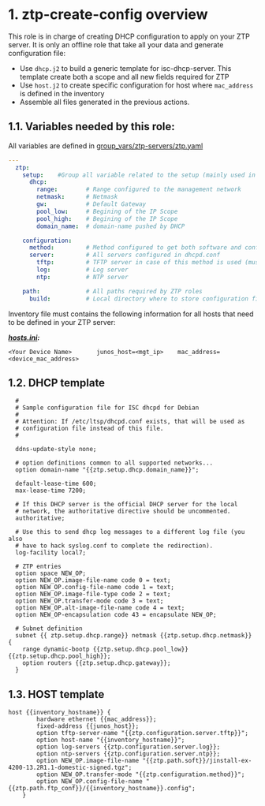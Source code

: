 # 1. ztp-create-config overview

This role is in charge of creating DHCP configuration to apply on your ZTP server. It is only an offline role that take all your data and generate configuration file:

- Use `dhcp.j2` to build a generic template for isc-dhcp-server. This template create both a scope and all new fields required for ZTP
- Use `host.j2` to create specific configuration for host where `mac_address` is defined in the inventory
- Assemble all files generated in the previous actions.

## 1.1. Variables needed by this role:
All variables are defined in [group_vars/ztp-servers/ztp.yaml](../group_vars/ztp-servers)
```yaml
---
  ztp:
    setup:    #Group all variable related to the setup (mainly used in ztp-install-packages role)
      dhcp:
        range:        # Range configured to the management network
        netmask:      # Netmask
        gw:           # Default Gateway
        pool_low:     # Begining of the IP Scope
        pool_high:    # Begining of the IP Scope
        domain_name:  # domain-name pushed by DHCP

    configuration:
      method:         # Method configured to get both software and configuration
      server:         # All servers configured in dhcpd.conf
        tftp:         # TFTP server in case of this method is used (must be set by any value if not used)
        log:          # Log server
        ntp:          # NTP server

    path:             # All paths required by ZTP roles
      build:          # Local directory where to store configuration file
```

Inventory file must contains the following information for all hosts that need to be defined in your ZTP server:

***[hosts.ini](../../hosts.ini):***
```
<Your Device Name>       junos_host=<mgt_ip>    mac_address=<device_mac_address>
```

## 1.2. DHCP template

```
  #
  # Sample configuration file for ISC dhcpd for Debian
  #
  # Attention: If /etc/ltsp/dhcpd.conf exists, that will be used as
  # configuration file instead of this file.
  #

  ddns-update-style none;

  # option definitions common to all supported networks...
  option domain-name "{{ztp.setup.dhcp.domain_name}}";

  default-lease-time 600;
  max-lease-time 7200;

  # If this DHCP server is the official DHCP server for the local
  # network, the authoritative directive should be uncommented.
  authoritative;

  # Use this to send dhcp log messages to a different log file (you also
  # have to hack syslog.conf to complete the redirection).
  log-facility local7;

  # ZTP entries
  option space NEW_OP;
  option NEW_OP.image-file-name code 0 = text;
  option NEW_OP.config-file-name code 1 = text;
  option NEW_OP.image-file-type code 2 = text;
  option NEW_OP.transfer-mode code 3 = text;
  option NEW_OP.alt-image-file-name code 4 = text;
  option NEW_OP-encapsulation code 43 = encapsulate NEW_OP;

  # Subnet definition
  subnet {{ ztp.setup.dhcp.range}} netmask {{ztp.setup.dhcp.netmask}} {
    range dynamic-bootp {{ztp.setup.dhcp.pool_low}} {{ztp.setup.dhcp.pool_high}};
    option routers {{ztp.setup.dhcp.gateway}};
  }
```

## 1.3. HOST template

```
host {{inventory_hostname}} {
		hardware ethernet {{mac_address}};
		fixed-address {{junos_host}};
		option tftp-server-name "{{ztp.configuration.server.tftp}}";
		option host-name "{{inventory_hostname}}";
		option log-servers {{ztp.configuration.server.log}};
		option ntp-servers {{ztp.configuration.server.ntp}};
		option NEW_OP.image-file-name "{{ztp.path.soft}}/jinstall-ex-4200-13.2R1.1-domestic-signed.tgz";
		option NEW_OP.transfer-mode "{{ztp.configuration.method}}";
		option NEW_OP.config-file-name "{{ztp.path.ftp_conf}}/{{inventory_hostname}}.config";
	}
```
